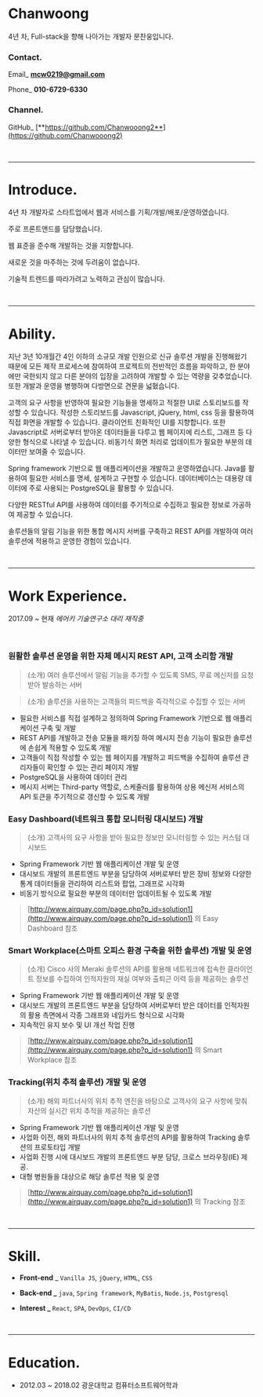 # Chanwoong

4년 차, Full-stack을 향해 나아가는 개발자 문찬웅입니다.

### Contact.

Email_ **mcw0219@gmail.com**

Phone_ **010-6729-6330**

### Channel.

GitHub_ [**https://github.com/Chanwooong2**](https://github.com/Chanwooong2)

<br> 

---

# Introduce.

 4년 차 개발자로 스타트업에서 웹과 서비스를 기획/개발/배포/운영하였습니다. 
 
주로 프론트앤드를 담당했습니다. 

웹 표준을 준수해 개발하는 것을 지향합니다.

새로운 것을 마주하는 것에 두려움이 없습니다. 

기술적 트렌드를 따라가려고 노력하고 관심이 많습니다. 

<br> 

---

# Ability.

 지난 3년 10개월간 4인 이하의 소규모 개발 인원으로 신규 솔루션 개발을 진행해왔기 때문에 모든 제작 프로세스에 참여하여 프로젝트의 전반적인 흐름을 파악하고, 한 분야에만 국한되지 않고 다른 분야의 입장을 고려하여 개발할 수 있는 역량을 갖추었습니다. 또한 개발과 운영을 병행하며 다방면으로 견문을 넓혔습니다.


 고객의 요구 사항을 반영하여 필요한 기능들을 명세하고 적절한 UI로 스토리보드를 작성할 수 있습니다. 작성한 스토리보드를 Javascript, jQuery, html, css 등을 활용하여 직접 화면을 개발할 수 있습니다. 클라이언트 친화적인 UI를 지향합니다. 또한 Javascript로 서버로부터 받아온 데이터들을 다루고 웹 페이지에 리스트, 그래프 등 다양한 형식으로 나타낼 수 있습니다. 비동기식 화면 처리로 업데이트가 필요한 부분의 데이터만 보여줄 수 있습니다.
 
 
 Spring framework 기반으로 웹 애플리케이션을 개발하고 운영하였습니다. Java를 활용하여 필요한 서비스를 명세, 설계하고 구현할 수 있습니다. 데이터베이스는 대용량 데이터에 주로 사용되는 PostgreSQL을 활용할 수 있습니다.

 다양한 RESTful API를 사용하여 데이터를 주기적으로 수집하고 필요한 정보로 가공하여 제공할 수 있습니다.

 솔루션들의 알림 기능을 위한 통합 메시지 서버를 구축하고 REST API를 개발하여 여러 솔루션에 적용하고 운영한 경험이 있습니다.

<br> 

---

# Work Experience.
2017.09 ~ 현재 *에어키 기술연구소 대리 재직중*

<br>

### **원활한 솔루션 운영을 위한 자체 메시지 REST API, 고객 소리함 개발**

> (소개) 여러 솔루션에서 알림 기능을 추가할 수 있도록 SMS, 무료 메신저를 요청받아 발송하는 서버

> (소개) 솔루션을 사용하는 고객들의 피드백을 즉각적으로 수집할 수 있는 서버

- 필요한 서비스를 직접 설계하고 정의하여 Spring Framework 기반으로 웹 애플리케이션 구축 및 개발
- REST API를 개발하고 전송 모듈을 패키징 하여 메시지 전송 기능이 필요한 솔루션에 손쉽게 적용할 수 있도록 개발
- 고객들이 직접 작성할 수 있는 웹 페이지를 개발하고 피드백을 수집하여 솔루션 관리자들이 확인할 수 있는 관리 페이지 개발
- PostgreSQL을 사용하여 데이터 관리
- 메시지 서버는 Third-party 역할로, 스케줄러를 활용하여 상용 메신저 서비스의 API 토큰을 주기적으로 갱신할 수 있도록 개발

### **Easy Dashboard(네트워크 통합 모니터링 대시보드) 개발**

> (소개) 고객사의 요구 사항을 받아 필요한 정보만 모니터링할 수 있는 커스텀 대시보드

- Spring Framework 기반 웹 애플리케이션 개발 및 운영
- 대시보드 개발의 프론트엔드 부분을 담당하여 서버로부터 받은 장비 정보와 다양한 통계 데이터들을 관리하여 리스트와 팝업, 그래프로 시각화
- 비동기 방식으로 필요한 부분의 데이터만 업데이트될 수 있도록 개발

> [http://www.airquay.com/page.php?p_id=solution1](http://www.airquay.com/page.php?p_id=solution1) 의 Easy Dashboard 참조

### **Smart Workplace(스마트 오피스 환경 구축을 위한 솔루션) 개발 및 운영**

> (소개) Cisco 사의 Meraki 솔루션의 API를 활용해 네트워크에 접속한 클라이언트 정보를 수집하여 인적자원의 재실 여부와 출퇴근 이력 등을 제공하는 솔루션

- Spring Framework 기반 웹 애플리케이션 개발 및 운영
- 대시보드 개발의 프론트엔드 부분을 담당하여 서버로부터 받은 데이터를 인적자원의 활용 측면에서 각종 그래프와 네임카드 형식으로 시각화
- 지속적인 유지 보수 및 UI 개선 작업 진행

> [http://www.airquay.com/page.php?p_id=solution1](http://www.airquay.com/page.php?p_id=solution1) 의 Smart Workplace 참조

### **Tracking(위치 추적 솔루션) 개발 및 운영**

> (소개) 해외 파트너사의 위치 추적 엔진을 바탕으로 고객사의 요구 사항에 맞춰 자산의 실시간 위치 추적을 제공하는 솔루션

- Spring Framework 기반 웹 애플리케이션 개발 및 운영
- 사업화 이전, 해외 파트너사의 위치 추적 솔루션의 API를 활용하여 Tracking 솔루션의 프로토타입 개발
- 사업화 진행 시에 대시보드 개발의 프론트엔드 부분 담당, 크로스 브라우징(IE) 제공.
- 대형 병원들을 대상으로 해당 솔루션 적용 및 운영

> [http://www.airquay.com/page.php?p_id=solution1](http://www.airquay.com/page.php?p_id=solution1) 의 Tracking 참조

<br> 

---

# Skill.

- **Front-end** _ `Vanilla JS`, `jQuery`, `HTML`, `CSS`
- **Back-end _** `java`, `Spring framework`, `MyBatis`, `Node.js`, `Postgresql`

- **Interest _** `React`, `SPA`, `DevOps`, `CI/CD`

<br> 

---

# Education.

- 2012.03 ~ 2018.02 광운대학교 컴퓨터소프트웨어학과
